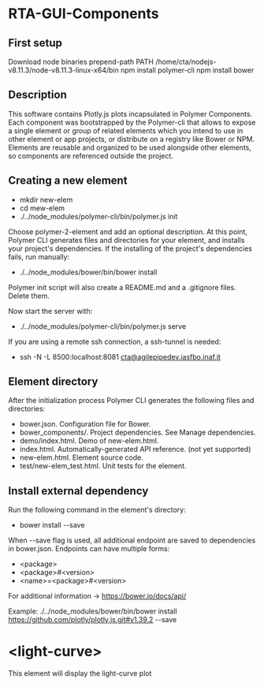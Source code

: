 # RTA-GUI-Components

## First setup
Download node binaries
prepend-path PATH /home/cta/nodejs-v8.11.3/node-v8.11.3-linux-x64/bin
npm install polymer-cli
npm install bower

## Description
This software contains Plotly.js plots incapsulated in Polymer Components. Each component was bootstrapped by the Polymer-cli that allows to expose a single element or group of related elements which you intend to use in other element or app projects, or distribute on a registry like Bower or NPM. Elements are reusable and organized to be used alongside other elements, so components are referenced outside the project.

## Creating a new element

* mkdir new-elem
* cd mew-elem
* ./../node_modules/polymer-cli/bin/polymer.js init 
  
Choose polymer-2-element and add an optional description. At this point, Polymer CLI generates files and directories for your element, and installs your project's dependencies. If the installing of the project's dependencies fails, run manually:

* ./../node_modules/bower/bin/bower install 

Polymer init script will also create a README.md and a .gitignore files. Delete them.

Now start the server with:

* ./../node_modules/polymer-cli/bin/polymer.js serve

If you are using a remote ssh connection, a ssh-tunnel is needed:

* ssh -N -L 8500:localhost:8081 cta@agilepipedev.iasfbo.inaf.it

## Element directory
After the initialization process Polymer CLI generates the following files and directories:

* bower.json. Configuration file for Bower.
* bower_components/. Project dependencies. See Manage dependencies.
* demo/index.html. Demo of new-elem.html.
* index.html. Automatically-generated API reference. (not yet supported)
* new-elem.html. Element source code.
* test/new-elem_test.html. Unit tests for the element.

## Install external dependency
Run the following command in the element's directory:

* bower install <endpoint> --save

When --save flag is used, all additional endpoint are saved to dependencies in bower.json. 
Endpoints can have multiple forms:

* \<package\>
* \<package\>#\<version\>
* \<name\>=\<package\>#\<version\>

For additional information -> https://bower.io/docs/api/

Example:
  ./../node_modules/bower/bin/bower install https://github.com/plotly/plotly.js.git#v1.39.2 --save


# \<light-curve\>

This element will display the light-curve plot

